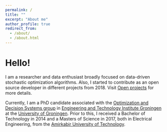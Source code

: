 ```yaml
---
permalink: /
title: ""
excerpt: "About me"
author_profile: true
redirect_from: 
  - /about/
  - /about.html
---
```

Hello!
======
I am a researcher and data enthusiast broadly focused on data-driven stochastic optimization algorithms. Also, I started to contribute as an open source developer in different projects from 2018. Visit [Open projects](/portfolio/) for more details.

Currently, I am a PhD candidate associated with the [Optimization and Decision Systems group](https://www.rug.nl/research/enteg/optimization-and-decision-systems/) in [Engineering and Technology Institute Groningen](https://www.rug.nl/research/enteg/?lang=en) at the [University of Groningen](https://www.rug.nl/). Prior to this, I received a Bachelor of Technology in 2014 and a Masters of Science in 2017, both in Electrical Engineering, from the [Amirkabir University of Technology](https://aut.ac.ir/en).
